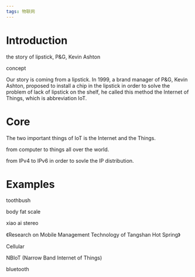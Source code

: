 ```yaml
---
tags: 物联网
---
```


# Introduction

the story of lipstick, P&G, Kevin Ashton

concept



Our story is coming from a lipstick. In 1999, a brand manager of P&G, Kevin Ashton, proposed to install a chip in the lipstick in order to solve the problem of lack of lipstick on the shelf, he called this method the Internet of Things, which is abbreviation IoT.

# Core

The two important things of IoT is the Internet and the Things.

from computer to things all over the world.



from IPv4 to IPv6 in order to sovle the IP distribution. 

# Examples

toothbush

body fat scale

xiao ai stereo

《Research on Mobile Management Technology of Tangshan Hot Spring》

Cellular

NBIoT (Narrow Band Internet of Things)

bluetooth



